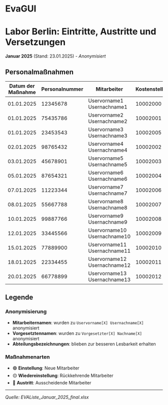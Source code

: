 # EvaGUI 

# Labor Berlin: Eintritte, Austritte und Versetzungen

**Januar 2025** (Stand: 23.01.2025) - *Anonymisiert*

## Personalmaßnahmen

| Datum der Maßnahme | Personalnummer | Mitarbeiter | Kostenstelle | Abteilung | Vorgesetzter | Maßnahmenart | Maßnahmegrund |
|-------------------|----------------|-------------|--------------|-----------|--------------|--------------|---------------|
| 01.01.2025 | 12345678 | Uservorname1 Usernachname1 | 10002000 | ADM S Projektmanagement | Vorgesetzter1 Nachname1 | Einstellung | - |
| 01.01.2025 | 75435786 | Uservorname2 Usernachname2 | 10002001 | END Stoffwechseldiagnostik | Vorgesetzter2 Nachname2 | Wiedereinstellung | - |
| 01.01.2025 | 23453543 | Uservorname3 Usernachname3 | 10002005 | Innovationsmanagement | Vorgesetzter3 Nachname3 | Austritt | - |
| 02.01.2025 | 98765432 | Uservorname4 Usernachname4 | 10002002 | END Stoffwechseldiagnostik | Vorgesetzter2 Nachname2 | Einstellung | - |
| 03.01.2025 | 45678901 | Uservorname5 Usernachname5 | 10002003 | ADM S Projektmanagement | Vorgesetzter1 Nachname1 | Versetzung | Interne Umstrukturierung |
| 05.01.2025 | 87654321 | Uservorname6 Usernachname6 | 10002004 | Qualitätsmanagement | Vorgesetzter4 Nachname4 | Austritt | Beendigung Probezeit |
| 07.01.2025 | 11223344 | Uservorname7 Usernachname7 | 10002006 | IT-Abteilung | Vorgesetzter5 Nachname5 | Einstellung | - |
| 08.01.2025 | 55667788 | Uservorname8 Usernachname8 | 10002007 | Innovationsmanagement | Vorgesetzter3 Nachname3 | Wiedereinstellung | - |
| 10.01.2025 | 99887766 | Uservorname9 Usernachname9 | 10002008 | Labordiagnostik | Vorgesetzter6 Nachname6 | Einstellung | - |
| 12.01.2025 | 33445566 | Uservorname10 Usernachname10 | 10002009 | ADM S Projektmanagement | Vorgesetzter1 Nachname1 | Austritt | Eigenkündigung |
| 15.01.2025 | 77889900 | Uservorname11 Usernachname11 | 10002010 | END Stoffwechseldiagnostik | Vorgesetzter2 Nachname2 | Versetzung | Abteilungswechsel |
| 18.01.2025 | 22334455 | Uservorname12 Usernachname12 | 10002011 | Qualitätsmanagement | Vorgesetzter4 Nachname4 | Einstellung | - |
| 20.01.2025 | 66778899 | Uservorname13 Usernachname13 | 10002012 | IT-Abteilung | Vorgesetzter5 Nachname5 | Austritt | Befristung ausgelaufen |

## Legende

### Anonymisierung
- **Mitarbeiternamen**: wurden zu `Uservorname[X] Usernachname[X]` anonymisiert
- **Vorgesetztennamen**: wurden zu `Vorgesetzter[X] Nachname[X]` anonymisiert
- **Abteilungsbezeichnungen**: blieben zur besseren Lesbarkeit erhalten

### Maßnahmenarten
- 🟢 **Einstellung**: Neue Mitarbeiter
- 🟡 **Wiedereinstellung**: Rückkehrende Mitarbeiter
- 🔴 **Austritt**: Ausscheidende Mitarbeiter

---

*Quelle: EVAListe_Januar_2025_final.xlsx*
